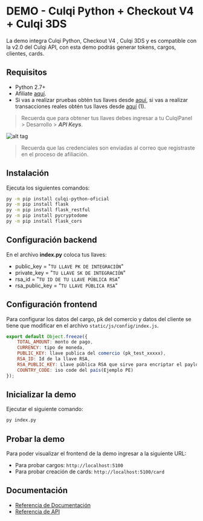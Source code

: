 # DEMO - Culqi Python + Checkout V4 + Culqi 3DS


La demo integra Culqi Python, Checkout V4 , Culqi 3DS y es compatible con la v2.0 del Culqi API, con esta demo podrás generar tokens, cargos, clientes, cards.

## Requisitos

* Python 2.7+
* Afiliate [aquí](https://afiliate.culqi.com/).
* Si vas a realizar pruebas obtén tus llaves desde [aquí](https://integ-panel.culqi.com/#/registro), si vas a realizar transacciones reales obtén tus llaves desde [aquí](https://panel.culqi.com/#/registro) (1).

> Recuerda que para obtener tus llaves debes ingresar a tu CulqiPanel > Desarrollo > ***API Keys***.

![alt tag](http://i.imgur.com/NhE6mS9.png)

> Recuerda que las credenciales son enviadas al correo que registraste en el proceso de afiliación.

## Instalación

Ejecuta los siguientes comandos:

```bash
py -m pip install culqi-python-oficial
py -m pip install flask
py -m pip install flask_restful
py -m pip install pycryptodome
py -m pip install flask_cors
```

## Configuración backend

En el archivo **index.py** coloca tus llaves:

- public_key = "`TU LLAVE PK DE INTEGRACIÓN`"
- private_key = "`TU LLAVE SK DE INTEGRACIÓN`"
- rsa_id = "`TU ID DE TU LLAVE PÚBLICA RSA`"
- rsa_public_key = "`TU LLAVE PÚBLICA RSA`"

## Configuración frontend

Para configurar los datos del cargo, pk del comercio y datos del cliente se tiene que modificar en el archivo `static/js/config/index.js`.

```js
export default Object.freeze({
    TOTAL_AMOUNT: monto de pago,
    CURRENCY: tipo de moneda,
    PUBLIC_KEY: llave publica del comercio (pk_test_xxxxx),
    RSA_ID: Id de la llave RSA,
    RSA_PUBLIC_KEY: Llave pública RSA que sirve para encriptar el payload de los servicios del checkout,
    COUNTRY_CODE: iso code del país(Ejemplo PE)
});
```

## Inicializar la demo

Ejecutar el siguiente comando:

```bash
py index.py
```

## Probar la demo

Para poder visualizar el frontend de la demo ingresar a la siguiente URL:

- Para probar cargos: `http://localhost:5100`
- Para probar creación de cards: `http://localhost:5100/card`

## Documentación

- [Referencia de Documentación](https://docs.culqi.com/)
- [Referencia de API](https://apidocs.culqi.com/)